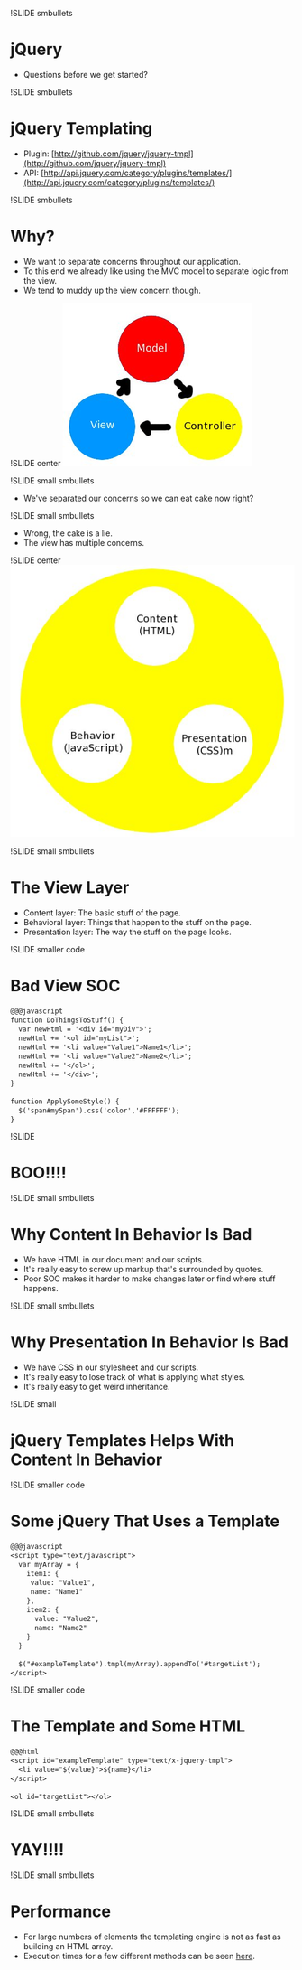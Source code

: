 !SLIDE smbullets
# jQuery
* Questions before we get started? 

!SLIDE smbullets
# jQuery Templating
* Plugin: [http://github.com/jquery/jquery-tmpl](http://github.com/jquery/jquery-tmpl)
* API: [http://api.jquery.com/category/plugins/templates/](http://api.jquery.com/category/plugins/templates/)

!SLIDE smbullets
# Why?
* We want to separate concerns throughout our application.
* To this end we already like using the MVC model to separate logic from the view.
* We tend to muddy up the view concern though.

!SLIDE  center
![MVC](mvc.jpg)

!SLIDE small smbullets
* We've separated our concerns so we can eat cake now right?

!SLIDE small smbullets
* Wrong, the cake is a lie.
* The view has multiple concerns.

!SLIDE center
![View](viewlayer.jpg)

!SLIDE small smbullets
# The View Layer
* Content layer: The basic stuff of the page.
* Behavioral layer: Things that happen to the stuff on the page.
* Presentation layer: The way the stuff on the page looks.

!SLIDE smaller code
# Bad View SOC

    @@@javascript
    function DoThingsToStuff() {
      var newHtml = '<div id="myDiv">';
      newHtml += '<ol id="myList">';
      newHtml += '<li value="Value1">Name1</li>';
      newHtml += '<li value="Value2">Name2</li>';
      newHtml += '</ol>';
      newHtml += '</div>';
    }

    function ApplySomeStyle() {
      $('span#mySpan').css('color','#FFFFFF');
    }

!SLIDE
# BOO!!!!

!SLIDE small smbullets
# Why Content In Behavior Is Bad
* We have HTML in our document and our scripts.
* It's really easy to screw up markup that's surrounded by quotes.
* Poor SOC makes it harder to make changes later or find where stuff happens.

!SLIDE small smbullets
# Why Presentation In Behavior Is Bad
* We have CSS in our stylesheet and our scripts.
* It's really easy to lose track of what is applying what styles.
* It's really easy to get weird inheritance.

!SLIDE small
# jQuery Templates Helps With Content In Behavior

!SLIDE smaller code
# Some jQuery That Uses a Template
    @@@javascript
    <script type="text/javascript">
      var myArray = {  
        item1: {
         value: "Value1",
         name: "Name1"
        },
        item2: {
          value: "Value2",
          name: "Name2"
        } 
      }

      $("#exampleTemplate").tmpl(myArray).appendTo('#targetList');
    </script>

!SLIDE smaller code
# The Template and Some HTML
    @@@html
    <script id="exampleTemplate" type="text/x-jquery-tmpl">
      <li value="${value}">${name}</li>
    </script>

    <ol id="targetList"></ol>

!SLIDE small smbullets
# YAY!!!!


!SLIDE small smbullets
# Performance
* For large numbers of elements the templating engine is not as fast as building an HTML array.
* Execution times for a few different methods can be seen [here](http://github.com/velesin/jasmine-jquery).
